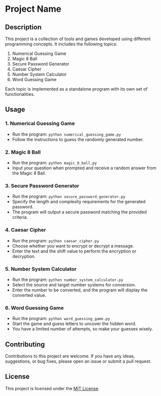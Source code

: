 # Project Name

## Description

This project is a collection of tools and games developed using different programming concepts. It includes the following topics:

1. Numerical Guessing Game
2. Magic 8 Ball
3. Secure Password Generator
4. Caesar Cipher
5. Number System Calculator
6. Word Guessing Game

Each topic is implemented as a standalone program with its own set of functionalities.

## Usage

### 1. Numerical Guessing Game

- Run the program: `python numerical_guessing_game.py`
- Follow the instructions to guess the randomly generated number.

### 2. Magic 8 Ball

- Run the program: `python magic_8_ball.py`
- Input your question when prompted and receive a random answer from the Magic 8 Ball.

### 3. Secure Password Generator

- Run the program: `python secure_password_generator.py`
- Specify the length and complexity requirements for the generated password.
- The program will output a secure password matching the provided criteria.

### 4. Caesar Cipher

- Run the program: `python caesar_cipher.py`
- Choose whether you want to encrypt or decrypt a message.
- Enter the text and the shift value to perform the encryption or decryption.

### 5. Number System Calculator

- Run the program: `python number_system_calculator.py`
- Select the source and target number systems for conversion.
- Enter the number to be converted, and the program will display the converted value.

### 6. Word Guessing Game

- Run the program: `python word_guessing_game.py`
- Start the game and guess letters to uncover the hidden word.
- You have a limited number of attempts, so make your guesses wisely.

## Contributing

Contributions to this project are welcome. If you have any ideas, suggestions, or bug fixes, please open an issue or submit a pull request.

## License

This project is licensed under the [MIT License](LICENSE).
